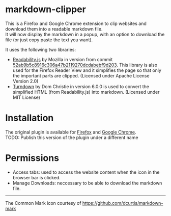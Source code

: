 # markdown-clipper

This is a Firefox and Google Chrome extension to clip websites and download them into a readable markdown file.  
It will now display the markdown in a popup, with an option to download the file (or just copy paste the text you want).

It uses the following two libraries:
- [Readability.js](https://github.com/mozilla/readability) by Mozilla in version from commit [52ab9b5c8916c306a47b2119270dcdabebf9d203](https://github.com/mozilla/readability/commit/52ab9b5c8916c306a47b2119270dcdabebf9d203#diff-06d8d22df421dacde90a2268083424ab). This library is also used for the Firefox Reader View and it simplifies the page so that only the important parts are clipped. (Licensed under Apache License Version 2.0)
- [Turndown](https://github.com/domchristie/turndown) by Dom Christie in version 6.0.0 is used to convert the simplified HTML (from Readability.js) into markdown. (Licensed under MIT License)

# Installation
The original plugin is available for [Firefox](https://addons.mozilla.org/de/firefox/addon/markdown-clipper/) and [Google Chrome](https://chrome.google.com/webstore/detail/markdown-clipper/cjedbglnccaioiolemnfhjncicchinao).  
TODO: Publish this version of the plugin under a different name

# Permissions
- Access tabs: used to access the website content when the icon in the browser bar is clicked.
- Manage Downloads: neccessary to be able to download the markdown file.

--- 
The Common Mark icon courtesy of https://github.com/dcurtis/markdown-mark
